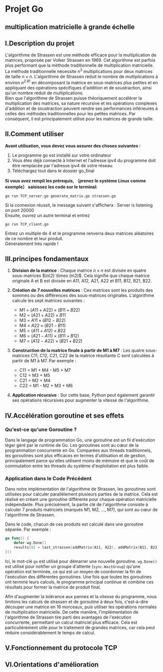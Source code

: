 # Projet Go

## multiplication matricielle à grande échelle

## I.Description du projet
L'algorithme de Strassen est une méthode efficace pour la multiplication de matrices, proposée par Volker Strassen en 1969. Cet algorithme est parfois plus performant que la méthode traditionnelle de multiplication matricielle.  
La méthode traditionnelle nécessite $n^3$ multiplications pour deux matrices de taille $n \times n$. L'algorithme de Strassen réduit le nombre de multiplications à environ $n^2.81$ en décomposant la matrice en sous-matrices plus petites et en appliquant des opérations spécifiques d'addition et de soustraction, ainsi qu'un nombre réduit de multiplications.  
Bien que l'algorithme de Strassen puisse théoriquement accélérer la multiplication des matrices, sa nature récursive et les opérations complexes d'addition et de soustraction peuvent rendre ses performances inférieures à celles des méthodes traditionnelles pour les petites matrices. Par conséquent, il est principalement utilisé pour les matrices de grande taille.  

## II.Comment utiliser
**Avant utilisation, vous devez vous assurer des choses suivantes :**  
1. Le programme go est installé sur votre ordinateur  
2. Vous êtes déjà connecté à Internet et l'adresse ipv4 du programme doit être remplacée par l'adresse ipv4 de votre réseau.  
3. Téléchargez tout dans le dossier go_final  

**Si vous avez rempli les prérequis, （prenez le système Linux comme exemple） saisissez les code sur le terminal:**  
```
go run TCP_server.go generate_matrix.go strassen.go  
```
Si la connexion réussit, le message suivant s'affichera : Server is listening on port 20000  
Ensuite, ouvrez un autre terminal et entrez  
```
go run TCP_client.go  
```
Entrez un multiple de 4 et le programme renverra deux matrices aléatoires de ce nombre et leur produit.  
Généralement très rapide !  

## III.principes fondamentaux
1. **Division de la matrice** : Chaque matrice $n \times n$ est divisée en quatre sous-matrices $(n\2) \times (n\2)$. Cela signifie que chaque matrice originale A et B est divisée en A11, A12, A21, A22 et B11, B12, B21, B22.  
2. **Création de 7 nouvelles matrices** : Ces matrices sont les produits des sommes ou des différences des sous-matrices originales. L'algorithme calcule les sept matrices suivantes :  
   -  M1 = $(A11 + A22) \times (B11 + B22)$ 
   -  M2 = $(A21 + A22) \times B11$ 
   -  M3 = $A11 \times (B12 - B22)$ 
   -  M4 = $A22 \times (B21 - B11)$ 
   -  M5 = $(A11 + A12) \times B22$ 
   -  M6 = $(A21 - A11) \times (B11 + B12)$ 
   -  M7 = $(A12 - A22) \times (B21 + B22)$ 

3. **Construction de la matrice finale à partir de M1 à M7** : Les quatre sous-matrices C11, C12, C21, C22 de la matrice résultante C sont calculées à partir de M1 à M7. Par exemple :  
   - C11 = M1 + M4 - M5 + M7 
   - C12 = M3 + M5 
   - C21 = M2 + M4 
   - C22 = M1 - M2 + M3 + M6 

4. **Application récursive** : Sur cette base, Python peut également garantir ses opérations récursives pour augmenter la vitesse de l'algorithme.

## IV.Accélération goroutine et ses effets
### Qu'est-ce qu'une Goroutine ?

Dans le langage de programmation Go, une goroutine est un fil d'exécution léger géré par le runtime de Go. Les goroutines sont au cœur de la programmation concurrente en Go. Comparées aux threads traditionnels, les goroutines sont plus efficaces en termes d'utilisation et de gestion, principalement parce qu'elles utilisent moins de mémoire et que le coût de commutation entre les threads du système d'exploitation est plus faible.

### Application dans le Code Précédent

Dans notre implémentation de l'algorithme de Strassen, les goroutines sont utilisées pour calculer parallèlement plusieurs parties de la matrice. Cela est réalisé en créant une goroutine différente pour chaque opération matricielle indépendante. Plus précisément, la partie clé de l'algorithme consiste à calculer 7 produits matriciels (marqués M1, M2, ..., M7), qui sont au cœur de l'algorithme de Strassen.

Dans le code, chacun de ces produits est calculé dans une goroutine séparée. Par exemple :

```go
go func() {
    defer wg.Done()
    results[0] = last_strassen(addMatrix(A11, A22), addMatrix(B11, B22)) 
}()
```

Ici, le mot-clé `go` est utilisé pour démarrer une nouvelle goroutine. `wg.Done()` est utilisé pour notifier un groupe d'attente (`sync.WaitGroup`) qu'une opération est terminée, ce qui est un moyen de coordonner la fin de l'exécution des différentes goroutines. Une fois que toutes les goroutines ont terminé leurs calculs, le programme principal continue et combine ces résultats pour former la matrice de produit final.

Afin d'augmenter la tolérance aux pannes et la vitesse du programme, nous limitons les calculs de strassen et de goroutine à deux fois, c'est-à-dire découper une matrice en 16 morceaux, puis utiliser les opérations normales de multiplication matricielle. De cette manière, l'implémentation de l'algorithme de Strassen tire parti des avantages de l'exécution concurrente, permettant un calcul matriciel plus efficace. Cela est particulièrement utile pour le traitement de grandes matrices, car cela peut réduire considérablement le temps de calcul.

## V.Fonctionnement du protocole TCP

## VI.Orientations d'amélioration
